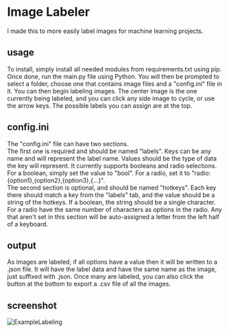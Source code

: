 # Image Labeler
I made this to more easily label images for machine learning projects.  

## usage
To install, simply install all needed modules from requirements.txt using pip. Once done, run the main.py file using Python.
You will then be prompted to select a folder, choose one that contains image files and a "config.ini" file in it.
You can then begin labeling images. The center image is the one currently being labeled, and you can click any side image to cycle, or use the arrow keys. The possible labels you can assign are at the top.

## config.ini
The "config.ini" file can have two sections.  
The first one is required and should be named "labels". Keys can be any name and will represent the label name. Values should be the type of data the key will represent. It currently supports booleans and radio selections. For a boolean, simply set the value to "bool".
For a radio, set it to "radio:{option1},{option2},{option3},{...}".  
The second section is optional, and should be named "hotkeys". Each key there should match a key from the "labels" tab, and the value should be a string of the hotkeys. If a boolean, the string should be a single character. For a radio have the same number of characters as options in the radio. Any that aren't set in this section will be auto-assigned a letter from the left half of a keyboard.  

## output
As images are labeled, if all options have a value then it will be written to a .json file. It will have the label data and have the same name as the image, just suffixed with .json. Once many are labeled, you can also click the button at the bottom to export a .csv file of all the images.  

## screenshot
![ExampleLabeling](https://github.com/user-attachments/assets/aea2f487-bcf3-4d1f-a0ee-e99f65c839bd)
